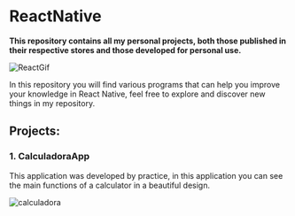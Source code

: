 # ReactNative

**This repository contains all my personal projects, both those published in their respective stores and those developed for personal use.**
 
![ReactGif](https://user-images.githubusercontent.com/70008618/131258944-e428cd48-6fb8-438c-9be3-81e33ed35a0f.gif)

In this repository you will find various programs that can help you improve your knowledge in React Native, feel free to explore and discover new things in my repository.

## Projects:

### 1. CalculadoraApp

This application was developed by practice, in this application you can see the main functions of a calculator in a beautiful design.

![calculadora](https://user-images.githubusercontent.com/70008618/131259299-85ae0378-bc17-4c97-be10-1ff704ebbcf7.jpg=250x250)

